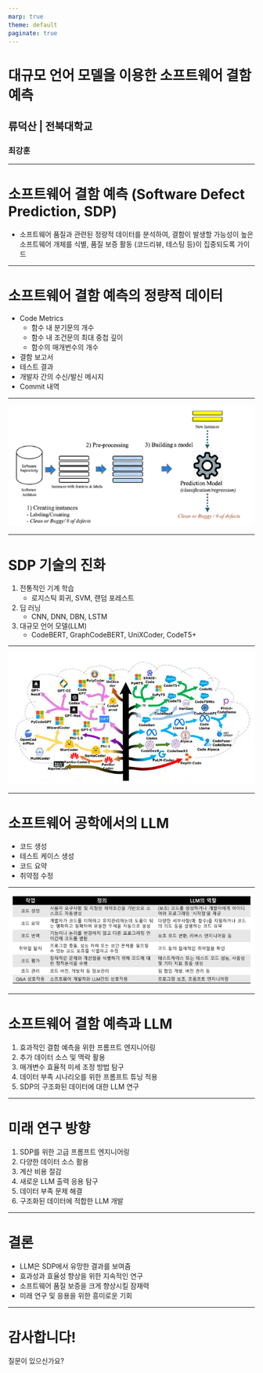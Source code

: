 ```yaml
---
marp: true
theme: default
paginate: true
---
```


# 대규모 언어 모델을 이용한 소프트웨어 결함 예측

## 류덕산 | 전북대학교

### 최강훈

---

# 소프트웨어 결함 예측 (Software Defect Prediction, SDP)

- 소프트웨어 품질과 관련된 정량적 데이터를 분석하여, 결함이 발생할 가능성이 높은 소프트웨어 개체를 식별, 품질 보증 활동 (코드리뷰, 테스팅 등)이 집중되도록 가이드

---

# 소프트웨어 결함 예측의 정량적 데이터

- Code Metrics
  - 함수 내 분기문의 개수
  - 함수 내 조건문의 최대 중첩 깊이
  - 함수의 매개번수의 개수
- 결함 보고서
- 테스트 결과
- 개발자 간의 수신/발신 메시지
- Commit 내역

---

![bg width:100% ](image.png)

---

# SDP 기술의 진화

1. 전통적인 기계 학습
   - 로지스틱 회귀, SVM, 랜덤 포레스트
2. 딥 러닝
   - CNN, DNN, DBN, LSTM
3. 대규모 언어 모델(LLM)
   - CodeBERT, GraphCodeBERT, UniXCoder, CodeT5+

---

![bg width:95%](image-1.png)

---

# 소프트웨어 공학에서의 LLM

- 코드 생성
- 테스트 케이스 생성
- 코드 요약
- 취약점 수정

---

![bg width: 95%](image-2.png)

---

# 소프트웨어 결함 예측과 LLM

1. 효과적인 결함 예측을 위한 프롬프트 엔지니어링
2. 추가 데이터 소스 및 맥락 활용
3. 매개변수 효율적 미세 조정 방법 탐구
4. 데이터 부족 시나리오를 위한 프롬프트 튜닝 적용
5. SDP의 구조화된 데이터에 대한 LLM 연구

---

# 미래 연구 방향

1. SDP를 위한 고급 프롬프트 엔지니어링
2. 다양한 데이터 소스 활용
3. 계산 비용 절감
4. 새로운 LLM 출력 응용 탐구
5. 데이터 부족 문제 해결
6. 구조화된 데이터에 적합한 LLM 개발

---

# 결론

- LLM은 SDP에서 유망한 결과를 보여줌
- 효과성과 효율성 향상을 위한 지속적인 연구
- 소프트웨어 품질 보증을 크게 향상시킬 잠재력
- 미래 연구 및 응용을 위한 흥미로운 기회

---

# 감사합니다!

질문이 있으신가요?
